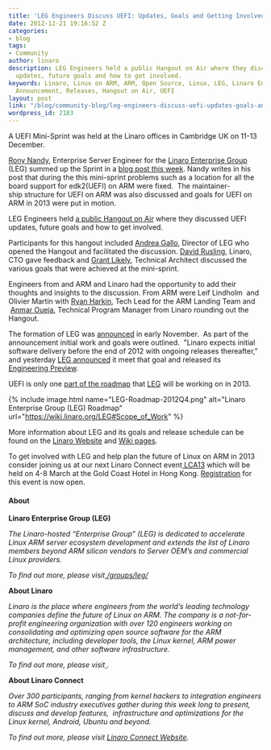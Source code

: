```yaml
---
title: 'LEG Engineers Discuss UEFI: Updates, Goals and Getting Involved'
date: 2012-12-21 19:16:52 Z
categories:
- blog
tags:
- Community
author: linaro
description: LEG Engineers held a public Hangout on Air where they discussed UEFI
  updates, future goals and how to get involved.
keywords: Linaro, Linux on ARM, ARM, Open Source, Linux, LEG, Linaro Enterprise Group,
  Announcement, Releases, Hangout on Air, UEFI
layout: post
link: "/blog/community-blog/leg-engineers-discuss-uefi-updates-goals-and-getting-involved/"
wordpress_id: 2183
---
```


A UEFI Mini-Sprint was held at the Linaro offices in Cambridge UK on 11-13 December.

[Rony Nandy](/about/), Enterprise Server Engineer for the [Linaro Enterprise Group](/groups/leg/) (LEG) summed up the Sprint in a [blog post this week](/blog/uefi-mini-sprint-at-cambridge-from-11-13-dec-2012/). Nandy writes in his post that during the this mini-sprint problems such as a location for all the board support for edk2(UEFI) on ARM were fixed.  The maintainer-ship structure for UEFI on ARM was also discussed and goals for UEFI on ARM in 2013 were put in motion.

LEG Engineers held [a public Hangout on Air](http://youtu.be/hSnXW3DjQ4I) where they discussed UEFI updates, future goals and how to get involved.



Participants for this hangout included [Andrea Gallo](/about/), Director of LEG who opened the Hangout and facilitated the discussion. [David Rusling](/about/), Linaro, CTO gave feedback and [Grant Likely](/about/), Technical Architect discussed the various goals that were achieved at the mini-sprint.

Engineers from and ARM and Linaro had the opportunity to add their thoughts and insights to the discussion. From ARM were Leif Lindholm  and Olivier Martin with [Ryan Harkin](/about/), Tech Lead for the ARM Landing Team and  [Anmar Oueja](/about/), Technical Program Manager from Linaro rounding out the Hangout.

The formation of LEG was [announced](/news/industry-leaders-collaborate-to-accelerate-software-ecosystem-for-arm-servers-and-join-linaro/) in early November.  As part of the announcement initial work and goals were outlined.  "Linaro expects initial software delivery before the end of 2012 with ongoing releases thereafter," and yesterday [LEG announced](/blog/linaro-enterprise-group-leg-releases-its-12-12-engineering-preview/) it meet that goal and released its [Engineering Preview](https://wiki.linaro.org/LEG/Engineering/Releases/12.12).

UEFI is only one [part of the roadmap](https://wiki.linaro.org/LEG#Scope_of_Work) that [LEG](/groups/leg/) will be working on in 2013.

{% include image.html name="LEG-Roadmap-2012Q4.png" alt="Linaro Enterprise Group (LEG) Roadmap" url="https://wiki.linaro.org/LEG#Scope_of_Work" %}

More information about LEG and its goals and release schedule can be found on the [Linaro Website](/groups/leg/) and [Wiki pages](https://wiki.linaro.org/LEG).

To get involved with LEG and help plan the future of Linux on ARM in 2013 consider joining us at our next Linaro Connect event[ LCA13](http://connect.linaro.org) which will be held on 4-8 March at the Gold Coast Hotel in Hong Kong. [Registration](http://linaro.eventbrite.co.uk/) for this event is now open.


#### About


**Linaro Enterprise Group (LEG)**

_The Linaro-hosted “Enterprise Group” (LEG) is dedicated to accelerate Linux ARM server ecosystem development and extends the list of Linaro members beyond ARM silicon vendors to Server OEM’s and commercial Linux providers._

_To find out more, please visit[ ](/)[/groups/leg/](/groups/leg/)_

**About Linaro**

_Linaro is the place where engineers from the world’s leading technology companies define the future of Linux on ARM. The company is a not-for-profit engineering organization with over 120 engineers working on consolidating and optimizing open source software for the ARM architecture, including developer tools, the Linux kernel, ARM power management, and other software infrastructure._

_To find out more, please visit[ ](/)._

**About Linaro Connect**

_Over 300 participants, ranging from kernel hackers to integration engineers to ARM SoC industry executives gather during this week long to present, discuss and develop features,  infrastructure and optimizations for the Linux kernel, Android, Ubuntu and beyond._

_To find out more, please visit [Linaro Connect Website](http://connect.linaro.org)._